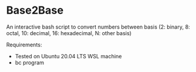 # Base2Base
An interactive bash script to convert numbers between basis (2: binary, 8: octal, 10: decimal, 16: hexadecimal, N: other basis)

Requirements: 
+ Tested on Ubuntu 20.04 LTS WSL machine
+ bc program


  
  
